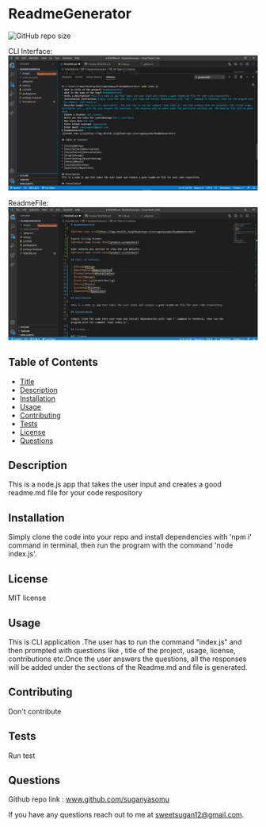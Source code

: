 # ReadmeGenerator

![GitHub repo size](https://img.shields.io/github/repo-size/suganyasomu/ReadmeGenerator)

CLI Interface:
![Product Name Screen Shot][product-screenshot1]

ReadmeFile:
![Product Name Screen Shot][product-screenshot2]

## Table of Contents

- [Title](#title)
- [Description](#description)
- [Installation](#installation)
- [Usage](#usage)
- [Contributing](#contributing)
- [Tests](#tests)
- [License](#license)
- [Questions](#questions)

## Description

This is a node.js app that takes the user input and creates a good readme.md file for your code respository

## Installation

Simply clone the code into your repo and install dependencies with 'npm i' command in terminal, then run the program with the command 'node index.js'.

## License

MIT license

## Usage

This is CLI application .The user has to run the command "index.js" and then prompted with questions like , title of the project, usage, license, contributions etc.Once the user answers the questions, all the responses will be added under the sections of the Readme.md and file is generated.

## Contributing

Don't contribute

## Tests

Run test

[product-screenshot1]: images/CLI_interface.JPG
[product-screenshot2]: images/ReadmeFile.JPG

## Questions

Github repo link : www.github.com/suganyasomu

If you have any questions reach out to me at sweetsugan12@gmail.com.
